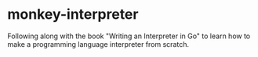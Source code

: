 # monkey-interpreter
Following along with the book "Writing an Interpreter in Go" to learn how to make a programming language interpreter from scratch.
